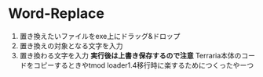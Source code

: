# Word-Replace
1. 置き換えたいファイルをexe上にドラッグ&ドロップ
2. 置き換えの対象となる文字を入力
3. 置き換わる文字を入力
**実行後は上書き保存するので注意**
Terraria本体のコードをコピーするときやtmod loader1.4移行時に楽するためにつくったやーつ
